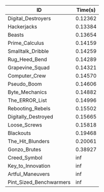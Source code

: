|ID|Time(s)|
|-|-|
|Digital_Destroyers|0.12362|
|Hackerjacks|0.13384|
|Beasts|0.13654|
|Prime_Calculus|0.14159|
|Smalltalk_Dribble|0.14259|
|Rug_Heed_Bend|0.14289|
|Grapevine_Squad|0.14321|
|Computer_Crew|0.14570|
|Pseudo_Boom|0.14606|
|Byte_Mechanics|0.14882|
|The_ERROR_List|0.14996|
|Rebooting_Rebels|0.15502|
|Digitally_Destroyed|0.15665|
|Loose_Screws|0.15818|
|Blackouts|0.19468|
|The_Hit_Blunders|0.20061|
|Gonzo_Brutes|0.38927|
|Creed_Symbol|inf|
|Key_to_Innovation|inf|
|Artful_Maneuvers|inf|
|Pint_Sized_Benchwarmers|inf|
